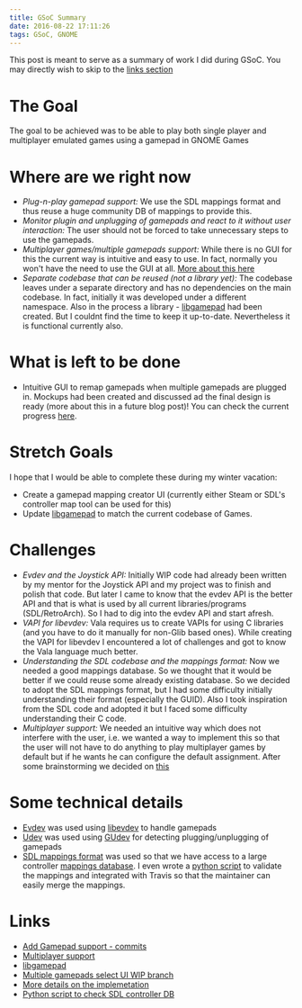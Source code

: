 ```yaml
---
title: GSoC Summary
date: 2016-08-22 17:11:26
tags: GSoC, GNOME
---
```


This post is meant to serve as a summary of work I did during GSoC. You may directly wish to skip to the [links section](#Links)

<!-- more -->

# The Goal
The goal to be achieved was to be able to play both single player and multiplayer emulated games using a gamepad in GNOME Games

# Where are we right now
- *Plug-n-play gamepad support:* We use the SDL mappings format and thus reuse a huge community DB of mappings to provide this.
- *Monitor plugin and unplugging of gamepads and react to it without user interaction:* The user should not be forced to take unnecessary steps to use the gamepads.
- *Multiplayer games/multiple gamepads support:* While there is no GUI for this the current way is intuitive and easy to use.  In fact, normally you won't have the need to use the GUI at all. [More about this here][1]
- *Separate codebase that can be reused (not a library yet):* The codebase leaves under a separate directory and has no dependencies on the main codebase. In fact, initially it was developed under a different namespace. Also in the process a library - [libgamepad][2] had been created. But I couldnt find the time to keep it up-to-date. Nevertheless it is functional currently also.

# What is left to be done
- Intuitive GUI to remap gamepads when multiple gamepads are plugged in. Mockups had been created and discussed ad the final design is ready (more about this in a future blog post)! You can check the current progress [here][3].

# Stretch Goals
I hope that I would be able to complete these during my winter vacation:

- Create a gamepad mapping creator UI (currently either Steam or SDL's controller map tool can be used for this)
- Update [libgamepad][2] to match the current codebase of Games.

# Challenges
- *Evdev and the Joystick API:* Initially WIP code had already been written by my mentor for the Joystick API and my project was to finish and polish that code. But later I came to know that the evdev API is the better API and that is what is used by all current libraries/programs (SDL/RetroArch). So I had to dig into the evdev API and start afresh.
- *VAPI for libevdev:* Vala requires us to create VAPIs for using C libraries (and you have to do it manually for non-Glib based ones). While creating the VAPI for libevdev I encountered a lot of challenges and got to know the Vala language much better.
- *Understanding the SDL codebase and the mappings format:* Now we needed a good mappings database. So we thought that it would be better if we could reuse some already existing database. So we decided to adopt the SDL mappings format, but I had some difficulty initially understanding their format (especially the GUID). Also I took inspiration from the SDL code and adopted it but I faced some difficulty understanding their C code.
- *Multiplayer support:* We needed an intuitive way which does not interfere with the user, i.e. we wanted a way to implement this so that the user will not have to do anything to play multiplayer games by default but if he wants he can configure the default assignment. After some brainstorming we decided on [this][1]

# Some technical details
- [Evdev][4] was used using [libevdev](https://www.freedesktop.org/software/libevdev/doc/latest/) to handle gamepads
- [Udev](https://en.wikipedia.org/wiki/Udev) was used using [GUdev](https://wiki.gnome.org/Projects/libgudev) for detecting plugging/unplugging of gamepads
- [SDL mappings format](https://github.com/spurious/SDL-mirror/blob/release-2.0.4/src/joystick/SDL_gamecontrollerdb.h#L26-L30) was used so that we have access to a large controller [mappings database](https://github.com/gabomdq/SDL_GameControllerDB). I even wrote a [python script][5] to validate the mappings and integrated with Travis so that the maintainer can easily merge the mappings.


# Links
- [Add Gamepad support - commits][0]
- [Multiplayer support][1]
- [libgamepad][2]
- [Multiple gamepads select UI WIP branch][3]
- [More details on the implemetation][4]
- [Python script to check SDL controller DB][5]


[0]: https://github.com/Kekun/gnome-games/commits/master?author=meghprkh
[1]: https://meghprkh.github.io/blog/2016/07/22/The-state-of-gamepad-support-in-Games/#Multiplayer-support
[2]: https://github.com/meghprkh/libgamepad
[3]: https://github.com/meghprkh/gnome-games/tree/dirty/feature/gamepad-select-ui-new
[4]: https://meghprkh.github.io/blog/2016/06/03/Handling-joysticks-and-gamepads-in-linux/
[5]: https://github.com/gabomdq/SDL_GameControllerDB/commits/master?author=meghprkh

